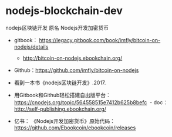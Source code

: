 # nodejs-blockchain-dev
nodejs区块链开发 原名 Nodejs开发加密货币

- gitbook： https://legacy.gitbook.com/book/imfly/bitcoin-on-nodejs/details
  - http://bitcoin-on-nodejs.ebookchain.org/
  
- Github：https://github.com/imfly/bitcoin-on-nodejs

- 看到一本书《nodejs区块链开发》.2017.

- 用Gitbook和Github轻松搭建自出版平台：https://cnodejs.org/topic/564558515e7412b625b8befc
  - doc：http://self-publishing.ebookchain.org/


- 亿书： 《Nodejs开发加密货币》原始代码：https://github.com/Ebookcoin/ebookcoin/releases
